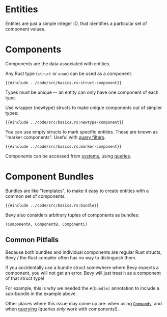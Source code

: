 # Entities

Entities are just a simple integer ID, that identifies a particular set of
component values.

# Components

Components are the data associated with entities.

Any Rust type (`struct` or `enum`) can be used as a component.

```rust,no_run,noplayground
{{#include ../code/src/basics.rs:struct-component}}
```

Types must be unique -- an entity can only have one component of each type.

Use wrapper (newtype) structs to make unique components out of simpler types:

```rust,no_run,noplayground
{{#include ../code/src/basics.rs:newtype-component}}
```

You can use empty structs to mark specific entities. These are known as "marker
components". Useful with [query filters](./queries.md#filter-by-component).

```rust,no_run,noplayground
{{#include ../code/src/basics.rs:marker-component}}
```

Components can be accessed from [systems](./systems.md), using [queries](./queries.md). 

# Component Bundles

Bundles are like "templates", to make it easy to create entities with a common set of components.

```rust,no_run,noplayground
{{#include ../code/src/basics.rs:bundle}}
```

Bevy also considers arbitrary tuples of components as bundles:

```
(ComponentA, ComponentB, ComponentC)
```

## Common Pitfalls

Because both bundles and individual components are regular Rust structs, Bevy /
the Rust compiler often has no way to distinguish them.

If you accidentally use a bundle struct somewhere where Bevy expects a
component, you will not get an error. Bevy will just treat it as a component of
that struct type!

For example, this is why we needed the `#[bundle]` annotation to include a
sub-bundle in the example above.

Other places where this issue may come up are: when using
[`Commands`](./commands.md), and when [querying](./queries.md) (queries *only*
work with components!).
